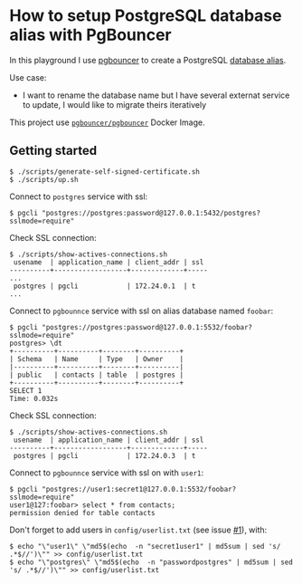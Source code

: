 # How to setup PostgreSQL database alias with PgBouncer

In this playground I use [pgbouncer](https://www.pgbouncer.org/) to create a PostgreSQL [database alias](https://www.postgresql.org/message-id/flat/82ippnky8l.fsf%40mid.bfk.de).

Use case:

- I want to rename the database name but I have several externat service to update, I would like to migrate theirs iteratively


This project use [`pgbouncer/pgbouncer`](https://gitlab.com/aztek-io/oss/containers/pgbouncer-container/) Docker Image.

## Getting started

```
$ ./scripts/generate-self-signed-certificate.sh
$ ./scripts/up.sh
```

Connect to `postgres` service with ssl:

```
$ pgcli "postgres://postgres:password@127.0.0.1:5432/postgres?sslmode=require"
```

Check SSL connection:

```
$ ./scripts/show-actives-connections.sh
 usename  | application_name | client_addr | ssl
----------+------------------+-------------+-----
...
 postgres | pgcli            | 172.24.0.1  | t
...
```

Connect to `pgbounnce` service with ssl on alias database named `foobar`:

```
$ pgcli "postgres://postgres:password@127.0.0.1:5532/foobar?sslmode=require"
postgres> \dt
+----------+----------+--------+----------+
| Schema   | Name     | Type   | Owner    |
|----------+----------+--------+----------|
| public   | contacts | table  | postgres |
+----------+----------+--------+----------+
SELECT 1
Time: 0.032s
```

Check SSL connection:

```
$ ./scripts/show-actives-connections.sh
 usename  | application_name | client_addr | ssl
----------+------------------+-------------+-----
 postgres | pgcli            | 172.24.0.3  | t
```

Connect to `pgbounnce` service with ssl on with `user1`:

```
$ pgcli "postgres://user1:secret1@127.0.0.1:5532/foobar?sslmode=require"
user1@127:foobar> select * from contacts;
permission denied for table contacts
```

Don't forget to add users in `config/userlist.txt` (see issue [#1](https://github.com/stephane-klein/pgbouncer-playground/issues/1)), with:

```
$ echo "\"user1\" \"md5$(echo  -n "secret1user1" | md5sum | sed 's/ .*$//')\"" >> config/userlist.txt
$ echo "\"postgres\" \"md5$(echo  -n "passwordpostgres" | md5sum | sed 's/ .*$//')\"" >> config/userlist.txt
```
